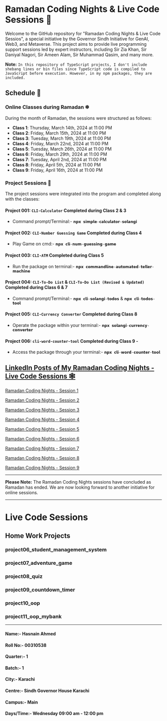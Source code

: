 # Ramadan Coding Nights & Live Code Sessions 🌙

Welcome to the GitHub repository for "Ramadan Coding Nights & Live Code Sessios", a special initiative by the Governor Sindh Initiative for GenAI, Web3, and Metaverse. This project aims to provide live programming support sessions led by expert instructors, including Sir Zia Khan, Sir Daniyal Nagori, Sir Ameen Alam, Sir Muhammad Qasim, and many more.

**Note:** `In this repository of TypeScript projects, I don't include shebang lines or bin files since TypeScript code is compiled to JavaScript before execution. However, in my npm packages, they are included.`
## Schedule 📜 

### Online Classes during Ramadan ❄

During the month of Ramadan, the sessions were structured as follows:

- **Class 1**: Thursday, March 14th, 2024 at 11:00 PM
- **Class 2**: Friday, March 15th, 2024 at 11:00 PM
- **Class 3**: Tuesday, March 19th, 2024 at 11:00 PM
- **Class 4**: Friday, March 22nd, 2024 at 11:00 PM
- **Class 5**: Tuesday, March 26th, 2024 at 11:00 PM
- **Class 6**: Friday, March 29th, 2024 at 11:00 PM
- **Class 7**: Tuesday, April 2nd, 2024 at 11:00 PM
- **Class 8**: Friday, April 5th, 2024 at 11:00 PM
- **Class 9**: Friday, April 16th, 2024 at 11:00 PM

### Project Sessions 🌟

The project sessions were integrated into the program and completed along with the classes:

#### **Project 001**: `CLI-Calculator` Completed during Class 2 & 3
- Command prompt/Terminal:- `𝗻𝗽𝘅 𝘀𝗶𝗺𝗽𝗹𝗲-𝗰𝗮𝗹𝗰𝘂𝗹𝗮𝘁𝗼𝗿-𝘀𝗼𝗹𝗮𝗻𝗴𝗶`

#### **Project 002**: `CLI-Number Guessing Game` Completed during Class 4
- Play Game on cmd:- `𝗻𝗽𝘅 𝗰𝗹𝗶-𝗻𝘂𝗺-𝗴𝘂𝗲𝘀𝘀𝗶𝗻𝗴-𝗴𝗮𝗺𝗲` 

#### **Project 003**: `CLI-ATM` Completed during Class 5
- Run the package on terminal:- `𝗻𝗽𝘅 𝗰𝗼𝗺𝗺𝗮𝗻𝗱𝗹𝗶𝗻𝗲-𝗮𝘂𝘁𝗼𝗺𝗮𝘁𝗲𝗱-𝘁𝗲𝗹𝗹𝗲𝗿-𝗺𝗮𝗰𝗵𝗶𝗻𝗲`
  
#### **Project 004**: `CLI-To-Do List` & `CLI-To-Do List (Revised & Updated)` Completed during Class 6 & 7
- Command prompt/Terminal:- `𝗻𝗽𝘅 𝗰𝗹𝗶-𝘀𝗼𝗹𝗮𝗻𝗴𝗶-𝘁𝗼𝗱𝗼𝘀` & `𝗻𝗽𝘅 𝗰𝗹𝗶-𝘁𝗼𝗱𝗼𝘀-𝘁𝗼𝗼𝗹`
      
#### **Project 005**: `CLI-Currency Converter` Completed during Class 8
- Operate the package within your terminal:- `𝗻𝗽𝘅 𝘀𝗼𝗹𝗮𝗻𝗴𝗶-𝗰𝘂𝗿𝗿𝗲𝗻𝗰𝘆-𝗰𝗼𝗻𝘃𝗲𝗿𝘁𝗲𝗿`
 
#### **Project 006**: `cli-word-counter-tool` Completed during Class 9 - 
- Access the package through your terminal:- `𝗻𝗽𝘅 𝗰𝗹𝗶-𝘄𝗼𝗿𝗱-𝗰𝗼𝘂𝗻𝘁𝗲𝗿-𝘁𝗼𝗼𝗹`

## [LinkedIn Posts of My Ramadan Coding Nights - Live Code Sessions 🕸](https://www.linkedin.com/in/hasnainahmed90s/)
[Ramadan Coding Nights - Session 1](https://www.linkedin.com/posts/hasnainahmed90s_ramadancodingnights-day1-14thmarch2024-activity-7174138047456813058-yW4x?utm_source=share&utm_medium=member_desktop)<p>
[Ramadan Coding Nights - Session 2](https://www.linkedin.com/posts/hasnainahmed90s_ramadancodingnights-session2-activity-7174642685654220800-8U0_?utm_source=share&utm_medium=member_desktop)<p>
[Ramadan Coding Nights - Session 3](https://www.linkedin.com/posts/hasnainahmed90s_activity-7177172789269827584-NpX5?utm_source=share&utm_medium=member_desktop)<p>
[Ramadan Coding Nights - Session 4](https://www.linkedin.com/posts/hasnainahmed90s_ramadancodingnights-onlinesession-livecode-activity-7177477414367682561-2VIg?utm_source=share&utm_medium=member_desktop)<p>
[Ramadan Coding Nights - Session 5](https://www.linkedin.com/posts/hasnainahmed90s_introducing-cli-atm-experience-innovation-activity-7179327169536397312-5YRu?utm_source=share&utm_medium=member_desktop)<p>
[Ramadan Coding Nights - Session 6](https://www.linkedin.com/posts/hasnainahmed90s_alhamdulillah-another-feat-accomplished-activity-7180771186828578819-6Jjf?utm_source=share&utm_medium=member_desktop)<p>
[Ramadan Coding Nights - Session 7](https://www.linkedin.com/posts/hasnainahmed90s_enhanced-cli-to-do-list-hasnain-ahmed-activity-7181172402880487425-HVSx?utm_source=share&utm_medium=member_desktop)<p>
[Ramadan Coding Nights - Session 8](https://www.linkedin.com/posts/hasnainahmed90s_ramadancodingnights-session8-activity-7182823900051894273-9lGl?utm_source=share&utm_medium=member_desktop)<p>
[Ramadan Coding Nights - Session 9](https://www.linkedin.com/posts/hasnainahmed90s_ramadancodingnights-cli-github-activity-7186852751786532865-6sbi?utm_source=share&utm_medium=member_desktop)

___
**Please Note:** The Ramadan Coding Nights sessions have concluded as Ramadan has ended. We are now looking forward to another initiative for online sessions.
___
# Live Code Sessions

## Home Work Projects

### project06_student_management_system
### project07_adventure_game
### project08_quiz
### project09_countdown_timer
### project10_oop
### project11_oop_mybank
___




#### Name:- Hasnain Ahmed 
#### Roll No:- 00310538
#### Quarter:- 1
#### Batch:- 1
#### City:- Karachi
#### Centre:- Sindh Governor House Karachi
#### Campus:- Main
#### Days/Time:- Wednesday 09:00 am - 12:00 pm
